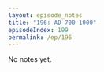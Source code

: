 ```yaml
---
layout: episode_notes
title: "196: AD 700–1000"
episodeIndex: 199
permalink: /ep/196
---
```

No notes yet.
